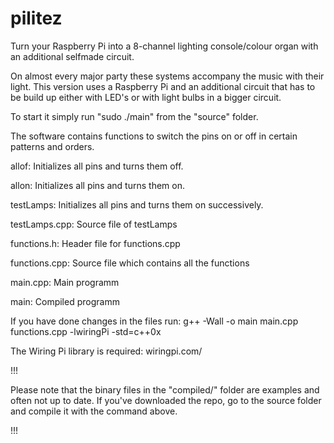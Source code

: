 # pilitez
Turn your Raspberry Pi into a 8-channel lighting console/colour organ with an additional selfmade circuit.

On almost every major party these systems accompany the music with their light. This version uses a Raspberry Pi and an additional circuit that has to be build up either with LED's or with light bulbs in a bigger circuit.

To start it simply run "sudo ./main" from the "source" folder.
  
The software contains functions to switch the pins on or off in certain patterns and orders.

allof:
  Initializes all pins and turns them off.
  
allon:
  Initializes all pins and turns them on.
  
testLamps:
  Initializes all pins and turns them on successively.
  
testLamps.cpp:
  Source file of testLamps
  
functions.h:
  Header file for functions.cpp
  
functions.cpp:
  Source file which contains all the functions
  
main.cpp:
  Main programm
  
main:
  Compiled programm
  

If you have done changes in the files run:
  g++ -Wall -o main main.cpp functions.cpp -lwiringPi -std=c++0x
  
The Wiring Pi library is required: wiringpi.com/

!!!

Please note that the binary files in the "compiled/" folder are examples and often not up to date.
If you've downloaded the repo, go to the source folder and compile it with the command above.

!!!
